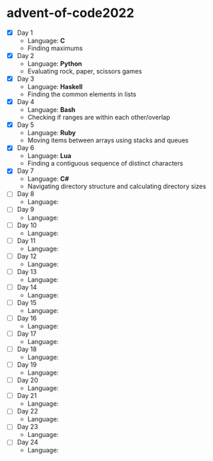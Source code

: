 # advent-of-code2022

- [x] Day 1
  - Language: **C**
  - Finding maximums
- [x] Day 2
  - Language: **Python**
  - Evaluating rock, paper, scissors games
- [x] Day 3
  - Language: **Haskell**
  - Finding the common elements in lists
- [x] Day 4
  - Language: **Bash**
  - Checking if ranges are within each other/overlap
- [x] Day 5
    - Language: **Ruby**
    - Moving items between arrays using stacks and queues
- [x] Day 6
  - Language: **Lua**
  - Finding a contiguous sequence of distinct characters
- [x] Day 7
  - Language: **C#**
  - Navigating directory structure and calculating directory sizes
- [ ] Day 8
  - Language: 
- [ ] Day 9
  - Language: 
- [ ] Day 10
  - Language: 
- [ ] Day 11
  - Language:
- [ ] Day 12
  - Language:
- [ ] Day 13
  - Language:
- [ ] Day 14
  - Language:
- [ ] Day 15
  - Language:
- [ ] Day 16
  - Language:
- [ ] Day 17
  - Language:
- [ ] Day 18
  - Language:
- [ ] Day 19
  - Language:
- [ ] Day 20
  - Language:
- [ ] Day 21
  - Language:
- [ ] Day 22
  - Language:
- [ ] Day 23
  - Language:
- [ ] Day 24
  - Language:



